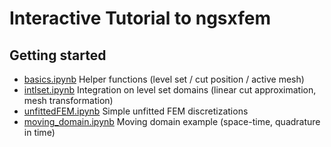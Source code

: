 Interactive Tutorial to ngsxfem
====
Getting started
----
* [basics.ipynb](basics.ipynb) Helper functions (level set / cut position / active mesh)
* [intlset.ipynb](intlset.ipynb) Integration on level set domains (linear cut approximation, mesh transformation)
* [unfittedFEM.ipynb](unfittedFEM.ipynb) Simple unfitted FEM discretizations
* [moving_domain.ipynb](moving_domain.ipynb) Moving domain example (space-time, quadrature in time)
